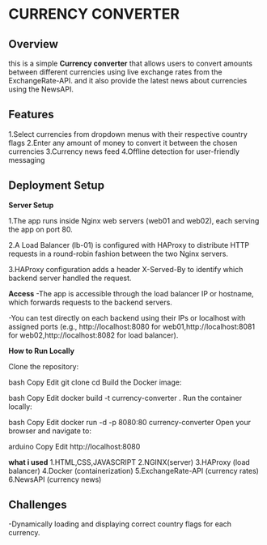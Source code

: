 # CURRENCY CONVERTER

## Overview

this is a simple **Currency converter** that allows users to convert amounts between different currencies using live exchange rates from the ExchangeRate-API. and it also provide the latest news about currencies using the NewsAPI.

## Features

1.Select currencies from dropdown menus with their respective country flags
2.Enter any amount of money to convert it between the chosen currencies
3.Currency news feed
4.Offline detection for user-friendly messaging

## Deployment Setup

**Server Setup**

1.The app runs inside Nginx web servers (web01 and web02), each serving the app on port 80.

2.A Load Balancer (lb-01) is configured with HAProxy to distribute HTTP requests in a round-robin fashion between the two Nginx servers.

3.HAProxy configuration adds a header X-Served-By to identify which backend server handled the request.

**Access**
-The app is accessible through the load balancer IP or hostname, which forwards requests to the backend servers.

-You can test directly on each backend using their IPs or localhost with assigned ports (e.g., http://localhost:8080 for web01,http://localhost:8081 for web02,http://localhost:8082 for load balancer).

**How to Run Locally**

Clone the repository:

bash
Copy
Edit
git clone <your-repo-url>
cd <project-folder>
Build the Docker image:

bash
Copy
Edit
docker build -t currency-converter .
Run the container locally:

bash
Copy
Edit
docker run -d -p 8080:80 currency-converter
Open your browser and navigate to:

arduino
Copy
Edit
http://localhost:8080

**what i used**
1.HTML,CSS,JAVASCRIPT
2.NGINX(server)
3.HAProxy (load balancer)
4.Docker (containerization)
5.ExchangeRate-API (currency rates)
6.NewsAPI (currency news)

## Challenges

-Dynamically loading and displaying correct country flags for each currency.


